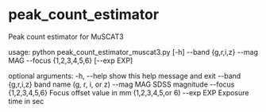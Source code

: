 # peak_count_estimator
Peak count estimator for MuSCAT3

usage: python peak_count_estimator_muscat3.py [-h] --band {g,r,i,z} --mag MAG --focus {1,2,3,4,5,6} [--exp EXP]


optional arguments:
  -h, --help            show this help message and exit
  --band {g,r,i,z}      band name (g, r, i, or z)
  --mag MAG             SDSS magnitude
  --focus {1,2,3,4,5,6}
                        Focus offset value in mm (1,2,3,4,5,or 6)
  --exp EXP             Exposure time in sec
